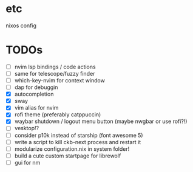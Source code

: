 # etc
nixos config

# TODOs
- [ ] nvim lsp bindings / code actions
- [ ] same for telescope/fuzzy finder
- [ ] which-key-nvim for context window
- [ ] dap for debuggin
- [x] autocompletion
- [x] sway
- [x] vim alias for nvim
- [x] rofi theme (preferably catppuccin)
- [x] waybar shutdown / logout menu button (maybe nwgbar or use rofi?!)
- [ ] vesktop!?
- [ ] consider p10k instead of starship (font awesome 5)
- [ ] write a script to kill ckb-next process and restart it
- [ ] modularize configuration.nix in system folder!
- [ ] build a cute custom startpage for librewolf
- [ ] gui for nm
